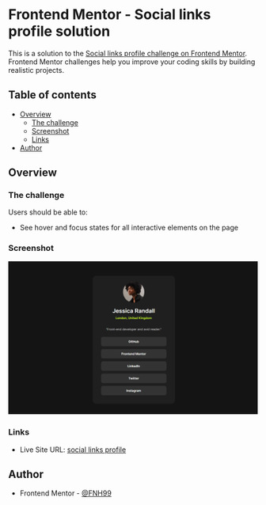 # Frontend Mentor - Social links profile solution

This is a solution to the [Social links profile challenge on Frontend Mentor](https://www.frontendmentor.io/challenges/social-links-profile-UG32l9m6dQ). Frontend Mentor challenges help you improve your coding skills by building realistic projects. 

## Table of contents

- [Overview](#overview)
  - [The challenge](#the-challenge)
  - [Screenshot](#screenshot)
  - [Links](#links)
- [Author](#author)

## Overview

### The challenge

Users should be able to:

- See hover and focus states for all interactive elements on the page

### Screenshot

![](https://github.com/FNH99/social-links-profile-main/blob/main/assets/images/screenshot-desktop.png)

### Links

- Live Site URL: [social links profile](https://social-links-profile-main-one.vercel.app)

## Author

- Frontend Mentor - [@FNH99](https://www.frontendmentor.io/profile/FNH99)